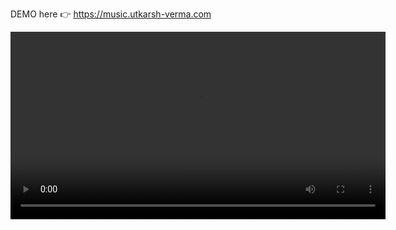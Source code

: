 DEMO here 👉 https://music.utkarsh-verma.com

<video width="600" controls>
  <source src="https://github.com/uTkArShVeRm4/viber/blob/master/assets/demo.webm" type="video/webm">
  Your browser does not support the video tag.
</video>
